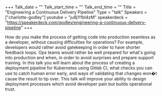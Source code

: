+++
Talk_date = ""
Talk_start_time = ""
Talk_end_time = ""
Title = "Engineering a Continuous Delivery Pipeline"
Type = "talk"
Speakers = ["charlotte-godley"]
youtube = "ju8jYfbI4zM"
speakerdeck = "https://speakerdeck.com/godley/engineering-a-continuous-delivery-pipeline"
+++

How do you make the process of getting code into production seamless as a developer, without causing difficulties for operations? For example, developers would rather avoid gatekeeping in order to have shorter feedback loops. Ops teams would rather be well prepared for what's going into production and when, in order to avoid surprises and prepare support training. In this talk you will learn about the process of creating a deployment pipeline for Kubernetes using Gitlab CI, what checks you can use to catch human error early, and ways of validating that changes won�t cause the result to tip over. This talk will improve your ability to design deployment processes which avoid developer pain but builds operational trust.

